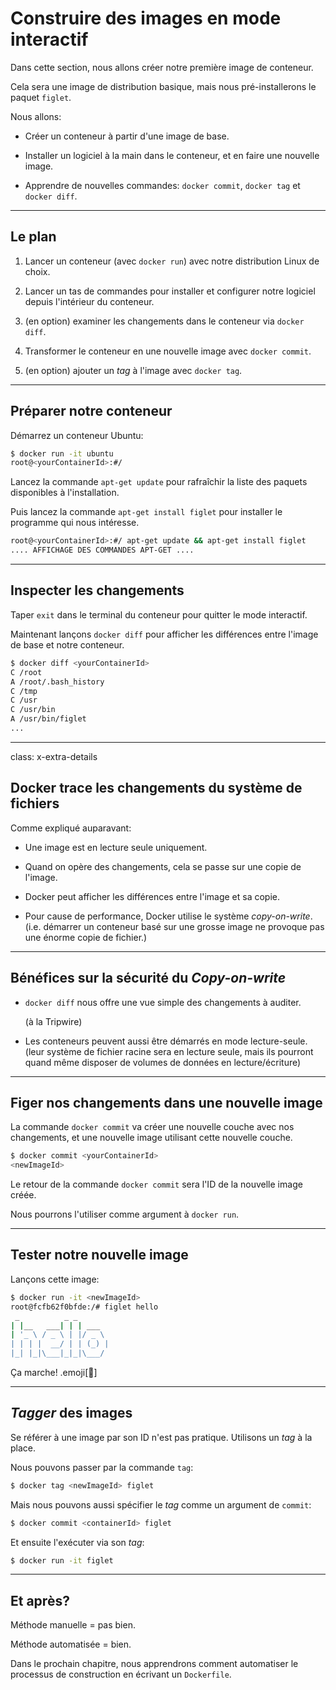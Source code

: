 # Construire des images en mode interactif

Dans cette section, nous allons créer notre première image de conteneur.

Cela sera une image de distribution basique, mais nous pré-installerons
le paquet `figlet`.

Nous allons:

* Créer un conteneur à partir d'une image de base.

* Installer un logiciel à la main dans le conteneur, et en
faire une nouvelle image.

* Apprendre de nouvelles commandes: `docker commit`, `docker tag` et `docker diff`.

---

## Le plan

1. Lancer un conteneur (avec `docker run`) avec notre distribution Linux de choix.

2. Lancer un tas de commandes pour installer et configurer notre logiciel depuis
l'intérieur du conteneur.

3. (en option) examiner les changements dans le conteneur via `docker diff`.

4. Transformer le conteneur en une nouvelle image avec `docker commit`.

5. (en option) ajouter un _tag_ à l'image avec `docker tag`.

---

## Préparer notre conteneur

Démarrez un conteneur Ubuntu:

```bash
$ docker run -it ubuntu
root@<yourContainerId>:#/
```

Lancez la commande `apt-get update` pour rafraîchir la liste des paquets disponibles à l'installation.

Puis lancez la commande `apt-get install figlet` pour installer le programme qui nous intéresse.

```bash
root@<yourContainerId>:#/ apt-get update && apt-get install figlet
.... AFFICHAGE DES COMMANDES APT-GET ....
```

---

## Inspecter les changements

Taper `exit` dans le terminal du conteneur pour quitter le mode interactif.

Maintenant lançons `docker diff` pour afficher les différences entre l'image de base
et notre conteneur.

```bash
$ docker diff <yourContainerId>
C /root
A /root/.bash_history
C /tmp
C /usr
C /usr/bin
A /usr/bin/figlet
...
```

---

class: x-extra-details

## Docker trace les changements du système de fichiers

Comme expliqué auparavant:

* Une image est en lecture seule uniquement.

* Quand on opère des changements, cela se passe sur une copie de l'image.

* Docker peut afficher les différences entre l'image et sa copie.

* Pour cause de performance, Docker utilise le système _copy-on-write_.
  <br/>(i.e. démarrer un conteneur basé sur une grosse image
  ne provoque pas une énorme copie de fichier.)

---

## Bénéfices sur la sécurité du _Copy-on-write_

* `docker diff` nous offre une vue simple des changements à auditer.

  (à la Tripwire)

* Les conteneurs peuvent aussi être démarrés en mode lecture-seule.
  (leur système de fichier racine sera en lecture seule, mais ils pourront quand même
   disposer de volumes de données en lecture/écriture)

---

## Figer nos changements dans une nouvelle image

La commande `docker commit` va créer une nouvelle couche avec nos changements,
et une nouvelle image utilisant cette nouvelle couche.

```bash
$ docker commit <yourContainerId>
<newImageId>
```

Le retour de la commande `docker commit` sera l'ID de la nouvelle image créée.

Nous pourrons l'utiliser comme argument à `docker run`.

---

## Tester notre nouvelle image

Lançons cette image:

```bash
$ docker run -it <newImageId>
root@fcfb62f0bfde:/# figlet hello
 _          _ _       
| |__   ___| | | ___  
| '_ \ / _ \ | |/ _ \ 
| | | |  __/ | | (_) |
|_| |_|\___|_|_|\___/ 
```

Ça marche! .emoji[🎉]

---

## _Tagger_ des images

Se référer à une image par son ID n'est pas pratique. Utilisons un _tag_ à la place.

Nous pouvons passer par la commande `tag`:

```bash
$ docker tag <newImageId> figlet
```

Mais nous pouvons aussi spécifier le _tag_ comme un argument de `commit`:

```bash
$ docker commit <containerId> figlet
```

Et ensuite l'exécuter via son _tag_:

```bash
$ docker run -it figlet
```

---

## Et après?

Méthode manuelle = pas bien.

Méthode automatisée = bien.

Dans le prochain chapitre, nous apprendrons comment automatiser
 le processus de construction en écrivant un `Dockerfile`.
